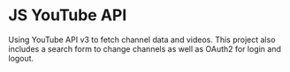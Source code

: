 # JS YouTube API

Using YouTube API v3 to fetch channel data and videos. This project also includes a search form to change channels as well as OAuth2 for login and logout.
